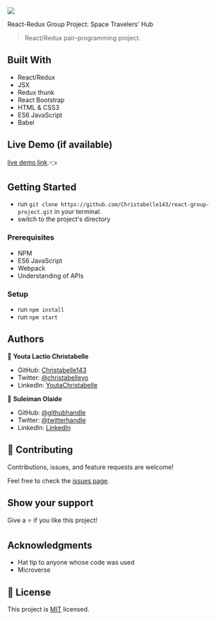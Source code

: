 ![](https://img.shields.io/badge/Microverse-blueviolet)

React-Redux Group Project: Space Travelers' Hub

> React/Redux pair-programming project.


## Built With
- React/Redux
- JSX
- Redux thunk
- React Bootstrap
- HTML & CSS3
- ES6 JavaScript
- Babel

## Live Demo (if available)

[live demo link](https://christabelle143-a00257.netlify.app/).👈


## Getting Started

- run `git clone https://github.com/Christabelle143/react-group-project.git` in your terminal.
- switch to the project's directory

### Prerequisites
- NPM
- ES6 JavaScript
- Webpack
- Understanding of APIs

### Setup
- run `npm install`
- run `npm start`

## Authors

👤 **Youta Lactio Christabelle**

- GitHub: [Christabelle143](https://github.com/Christabelle143)
- Twitter: [@christabelleyo](https://twitter.com/christabelleyo)
- LinkedIn: [YoutaChristabelle](https://linkedin.com/in/YoutaChristabelle)

👤 **Suleiman Olaide**

- GitHub: [@githubhandle](https://github.com/Ceemos96)
- Twitter: [@twitterhandle](https://twitter.com/Ceemos_dev)
- LinkedIn: [LinkedIn](https://www.linkedin.com/in/suleiman-olaide/)

## 🤝 Contributing

Contributions, issues, and feature requests are welcome!

Feel free to check the [issues page](https://github.com/Christabelle143/react-group-project/issues).

## Show your support

Give a ⭐️ if you like this project!

## Acknowledgments

- Hat tip to anyone whose code was used
- Microverse

## 📝 License

This project is [MIT]() licensed.